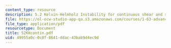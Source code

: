 ```yaml
---
content_type: resource
description: 5.2 Kelvin-Helmholz Instability for continuous shear and stratitication
file: https://ol-ocw-studio-app-qa.s3.amazonaws.com/courses/1-63-advanced-fluid-dynamics-of-the-environment-fall-2002/49955a0c0c0f8641ddac43bab9d4ec9d_52KHcontin.pdf
file_type: application/pdf
resourcetype: Document
title: 52KHcontin.pdf
uid: 49955a0c-0c0f-8641-ddac-43bab9d4ec9d
---
```

